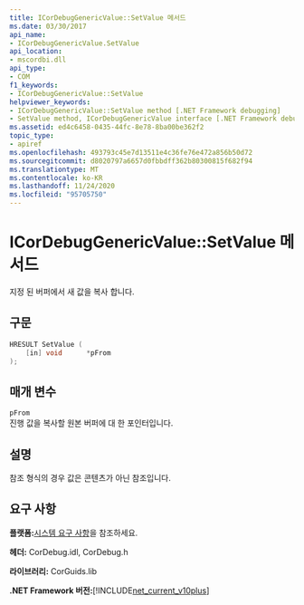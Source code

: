 ```yaml
---
title: ICorDebugGenericValue::SetValue 메서드
ms.date: 03/30/2017
api_name:
- ICorDebugGenericValue.SetValue
api_location:
- mscordbi.dll
api_type:
- COM
f1_keywords:
- ICorDebugGenericValue::SetValue
helpviewer_keywords:
- ICorDebugGenericValue::SetValue method [.NET Framework debugging]
- SetValue method, ICorDebugGenericValue interface [.NET Framework debugging]
ms.assetid: ed4c6458-0435-44fc-8e78-8ba00be362f2
topic_type:
- apiref
ms.openlocfilehash: 493793c45e7d13511e4c36fe76e472a856b50d72
ms.sourcegitcommit: d8020797a6657d0fbbdff362b80300815f682f94
ms.translationtype: MT
ms.contentlocale: ko-KR
ms.lasthandoff: 11/24/2020
ms.locfileid: "95705750"
---
```

# <a name="icordebuggenericvaluesetvalue-method"></a>ICorDebugGenericValue::SetValue 메서드

지정 된 버퍼에서 새 값을 복사 합니다.  
  
## <a name="syntax"></a>구문  
  
```cpp  
HRESULT SetValue (  
    [in] void      *pFrom  
);  
```  
  
## <a name="parameters"></a>매개 변수  

 `pFrom`  
 진행 값을 복사할 원본 버퍼에 대 한 포인터입니다.  
  
## <a name="remarks"></a>설명  

 참조 형식의 경우 값은 콘텐츠가 아닌 참조입니다.  
  
## <a name="requirements"></a>요구 사항  

 **플랫폼:**[시스템 요구 사항](../../get-started/system-requirements.md)을 참조하세요.  
  
 **헤더:** CorDebug.idl, CorDebug.h  
  
 **라이브러리:** CorGuids.lib  
  
 **.NET Framework 버전:**[!INCLUDE[net_current_v10plus](../../../../includes/net-current-v10plus-md.md)]
